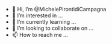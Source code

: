 - 👋 Hi, I’m @MichelePirontidiCampagna
- 👀 I’m interested in ...
- 🌱 I’m currently learning ...
- 💞️ I’m looking to collaborate on ...
- 📫 How to reach me ...

<!---
Michele Pironti di Campagna is a ✨ special ✨ repository because its `README.md` (this file) appears on your GitHub profile.
You can click the Preview link to take a look at your changes.
--->
